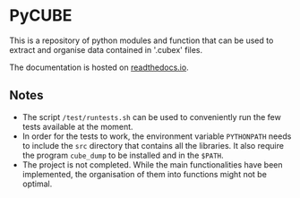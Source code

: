 # PyCUBE

This is a repository of python modules and function that can be used to 
extract and organise data contained in '.cubex' files.

The documentation is hosted on [readthedocs.io](https://pycubelib.readthedocs.io/en/latest/index.html).

## Notes
* The script `/test/runtests.sh` can be used to conveniently run the few tests
  available at the moment.
* In order for the tests to work, the environment variable `PYTHONPATH` needs 
  to include the `src` directory that contains all the libraries.
  It also require the program `cube_dump` to be installed and in the `$PATH`.
* The project is not completed. While the main functionalities have been 
  implemented, the organisation of them into functions might not be optimal.

